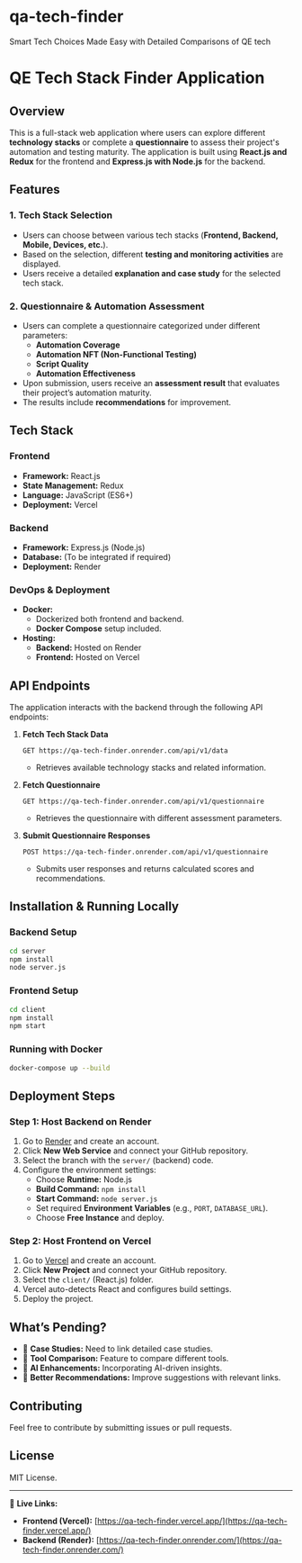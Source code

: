 # qa-tech-finder
Smart Tech Choices Made Easy with Detailed Comparisons of QE tech

# QE Tech Stack Finder Application

## Overview
This is a full-stack web application where users can explore different **technology stacks** or complete a **questionnaire** to assess their project's automation and testing maturity. The application is built using **React.js and Redux** for the frontend and **Express.js with Node.js** for the backend.

## Features
### 1. **Tech Stack Selection**
- Users can choose between various tech stacks (**Frontend, Backend, Mobile, Devices, etc.**).
- Based on the selection, different **testing and monitoring activities** are displayed.
- Users receive a detailed **explanation and case study** for the selected tech stack.

### 2. **Questionnaire & Automation Assessment**
- Users can complete a questionnaire categorized under different parameters:
  - **Automation Coverage**
  - **Automation NFT (Non-Functional Testing)**
  - **Script Quality**
  - **Automation Effectiveness**
- Upon submission, users receive an **assessment result** that evaluates their project’s automation maturity.
- The results include **recommendations** for improvement.

## Tech Stack
### **Frontend**
- **Framework:** React.js
- **State Management:** Redux
- **Language:** JavaScript (ES6+)
- **Deployment:** Vercel

### **Backend**
- **Framework:** Express.js (Node.js)
- **Database:** (To be integrated if required)
- **Deployment:** Render

### **DevOps & Deployment**
- **Docker:**
  - Dockerized both frontend and backend.
  - **Docker Compose** setup included.
- **Hosting:**
  - **Backend:** Hosted on Render
  - **Frontend:** Hosted on Vercel

## API Endpoints
The application interacts with the backend through the following API endpoints:

1. **Fetch Tech Stack Data**
   ```
   GET https://qa-tech-finder.onrender.com/api/v1/data
   ```
   - Retrieves available technology stacks and related information.

2. **Fetch Questionnaire**
   ```
   GET https://qa-tech-finder.onrender.com/api/v1/questionnaire
   ```
   - Retrieves the questionnaire with different assessment parameters.

3. **Submit Questionnaire Responses**
   ```
   POST https://qa-tech-finder.onrender.com/api/v1/questionnaire
   ```
   - Submits user responses and returns calculated scores and recommendations.

## Installation & Running Locally

### **Backend Setup**
```bash
cd server
npm install
node server.js
```

### **Frontend Setup**
```bash
cd client
npm install
npm start
```

### **Running with Docker**
```bash
docker-compose up --build
```

## Deployment Steps
### **Step 1: Host Backend on Render**
1. Go to [Render](https://render.com/) and create an account.
2. Click **New Web Service** and connect your GitHub repository.
3. Select the branch with the `server/` (backend) code.
4. Configure the environment settings:
   - Choose **Runtime:** Node.js
   - **Build Command:** `npm install`
   - **Start Command:** `node server.js`
   - Set required **Environment Variables** (e.g., `PORT`, `DATABASE_URL`).
   - Choose **Free Instance** and deploy.

### **Step 2: Host Frontend on Vercel**
1. Go to [Vercel](https://vercel.com/) and create an account.
2. Click **New Project** and connect your GitHub repository.
3. Select the `client/` (React.js) folder.
4. Vercel auto-detects React and configures build settings.
5. Deploy the project.

## What’s Pending?
- 📌 **Case Studies:** Need to link detailed case studies.
- 📌 **Tool Comparison:** Feature to compare different tools.
- 📌 **AI Enhancements:** Incorporating AI-driven insights.
- 📌 **Better Recommendations:** Improve suggestions with relevant links.

## Contributing
Feel free to contribute by submitting issues or pull requests.

## License
MIT License.

---
🚀 **Live Links:**
- **Frontend (Vercel):** [https://qa-tech-finder.vercel.app/](https://qa-tech-finder.vercel.app/)
- **Backend (Render):** [https://qa-tech-finder.onrender.com/](https://qa-tech-finder.onrender.com/)

